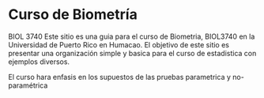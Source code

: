 # Curso de Biometría 

BIOL 3740
Este sitio es una guia para el curso de Biometria, BIOL3740 en la Universidad de Puerto Rico en Humacao.  El objetivo de este sitio es presentar una organización simple y basica para el curso de estadistica con ejemplos diversos. 

El curso hara enfasis en los supuestos de las pruebas parametrica y no-paramétrica

